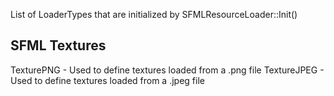 List of LoaderTypes that are initialized by SFMLResourceLoader::Init()

## SFML Textures ##
TexturePNG - Used to define textures loaded from a .png file
TextureJPEG - Used to define textures loaded from a .jpeg file 
